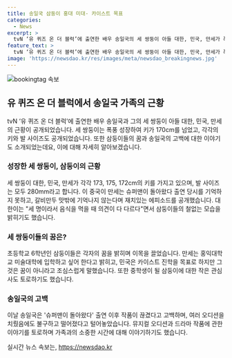 ```yaml
---
title: 송일국 삼둥이 홍대 미대· 카이스트 목표
categories:
  - News
excerpt: >
  tvN ‘유 퀴즈 온 더 블럭’에 출연한 배우 송일국의 세 쌍둥이 아들 대한, 민국, 만세가 폭풍 성장한 근황이 공개되었다. 삼둥이들은 12세 초등학교 6학년으로 키가 170cm 이상이며, 발 사이즈는 280mm이다. 각자의 꿈과 이야기도 이야기되었는데, 삼둥이는 서로 다른 의견을 가지고 있음을 고백했다. 또한, 송일국은 드라마 작품이 끊겼다고 고백하며, 뮤지컬 오디션 경험에 대해 이야기했다. 
feature_text: >
  tvN ‘유 퀴즈 온 더 블럭’에 출연한 배우 송일국의 세 쌍둥이 아들 대한, 민국, 만세가 폭풍 성장한 근황이 공개되었다. 삼둥이들은 12세 초등학교 6학년으로 키가 170cm 이상이며, 발 사이즈는 280mm이다. 각자의 꿈과 이야기도 이야기되었는데, 삼둥이는 서로 다른 의견을 가지고 있음을 고백했다. 또한, 송일국은 드라마 작품이 끊겼다고 고백하며, 뮤지컬 오디션 경험에 대해 이야기했다. 
image: 'https://newsdao.kr/res/images/meta/newsdao_breakingnews.jpg'
---
```


<p><img src="https://newsdao.kr/res/images/meta/newsdao_breakingnews.jpg" alt="bookingtag 속보" /></p>

<h2 data-ke-size="size26">유 퀴즈 온 더 블럭에서 송일국 가족의 근황</h2>

<p data-ke-size="size16">tvN ‘유 퀴즈 온 더 블럭’에 출연한 배우 송일국과 그의 세 쌍둥이 아들 대한, 민국, 만세의 근황이 공개되었습니다. 세 쌍둥이는 폭풍 성장하여 키가 170cm를 넘었고, 각각의 키와 발 사이즈도 공개되었습니다. 또한 삼둥이들의 꿈과 송일국의 고백에 대한 이야기도 소개되었는데요, 이에 대해 자세히 알아보겠습니다.</p>

<h3>성장한 세 쌍둥이, 삼둥이의 근황</h3>

<p data-ke-size="size16">세 쌍둥이 대한, 민국, 만세가 각각 173, 175, 172cm의 키를 가지고 있으며, 발 사이즈는 모두 280mm라고 합니다. 이 중국이 만세는 슈퍼맨이 돌아왔다 출연 당시를 기억하지 못하고, 갈비만두 맛밖에 기억나지 않는다며 재치있는 에피소드를 공개했습니다. 대한이는 "세 명이라서 음식을 먹을 때 의견이 다 다르다"면서 삼둥이들의 철없는 모습을 밝히기도 했습니다. </p>

<h3>세 쌍둥이들의 꿈은?</h3>

<p data-ke-size="size16">초등학교 6학년인 삼둥이들은 각자의 꿈을 밝히며 이목을 끌었습니다. 만세는 홍익대학교 미술대학에 입학하고 싶어 한다고 밝히고, 민국은 카이스트 진학을 목표로 하지만 그것은 꿈이 아니라고 조심스럽게 말했습니다. 또한 중학생이 될 삼둥이에 대한 작은 관심사도 토로하기도 했습니다. </p>

<h3>송일국의 고백</h3>

<p data-ke-size="size16">이날 송일국은 '슈퍼맨이 돌아왔다' 출연 이후 작품이 끊겼다고 고백하며, 여러 오디션을 치뤘음에도 불구하고 떨어졌다고 털어놓았습니다. 뮤지컬 오디션과 드라마 작품에 관한 이야기를 토로하며 가족과의 소중한 시간에 대해 이야기하기도 했습니다. </p>
실시간 뉴스 속보는, <a href="https://newsdao.kr" rel="dofollow">https://newsdao.kr</a>


